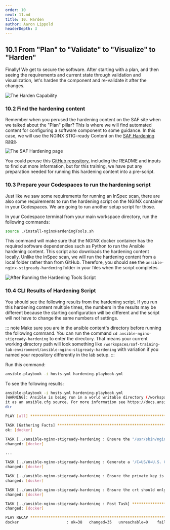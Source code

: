 ```yaml
---
order: 10
next: 11.md
title: 10. Harden
author: Aaron Lippold
headerDepth: 3
---
```


## 10.1 From "Plan" to "Validate" to "Visualize" to "Harden"

Finally! We get to secure the software. After starting with a plan, and then seeing the requirements and current state through validation and visualization, let's harden the component and re-validate it after the changes.

![The Harden Capability](../../assets/img/SAF_Capabilities_Harden.png)

### 10.2 Find the hardening content

Remember when you perused the hardening content on the SAF site when we talked about the "Plan" pillar? This is where we will find automated content for configuring a software component to some guidance. In this case, we will use the NGINX STIG-ready Content on the [SAF Hardening page](https://saf.mitre.org/#/harden).

![The SAF Hardening page](../../assets/img/SAF_Site_Harden.png)

You could peruse this [GitHub repository](https://github.com/mitre/ansible-nginx-stigready-hardening), including the README and inputs to find out more information, but for this training, we have put any preparation needed for running this hardening content into a pre-script.

### 10.3 Prepare your Codespaces to run the hardening script

Just like we saw some requirements for running an InSpec scan, there are also some requirements to run the hardening script on the NGINX container in your Codespaces. We are going to run another setup script for those.

In your Codespace terminal from your main workspace directory, run the following commands:

```sh
source ./install-nginxHardeningTools.sh
```

This command will make sure that the NGINX docker container has the required software dependencies such as Python to run the Ansible hardening content. This script also downloads the hardening content locally. Unlike the InSpec scan, we will run the hardening content from a local folder rather than from GitHub. Therefore, you should see the `ansible-nginx-stigready-hardening` folder in your files when the script completes.

![After Running the Hardening Tools Script](../../assets/img/Codespaces_Hardening_Files.png)

### 10.4 CLI Results of Hardening Script

You should see the following results from the hardening script. If you run this hardening content multiple times, the numbers in the results may be different because the starting configuration will be different and the script will not have to change the same numbers of settings.

::: note
Make sure you are in the ansible content's directory before running the following command. You can run the command
 `cd ansible-nginx-stigready-hardening`
 to enter the directory. That means your current working directory path will look something like `/workspaces/saf-training-lab-environment/ansible-nginx-stigready-hardening` with variation if you named your repository differently in the lab setup.
 :::

Run this command:

```sh
ansible-playbook -i hosts.yml hardening-playbook.yml
```

To see the following results:

```sh
ansible-playbook -i hosts.yml hardening-playbook.yml 
[WARNING]: Ansible is being run in a world writable directory (/workspaces/saf-training-lab-environment/ansible-nginx-stigready-hardening), ignoring
it as an ansible.cfg source. For more information see https://docs.ansible.com/ansible/devel/reference_appendices/config.html#cfg-in-world-writable-
dir

PLAY [all] ******************************************************************************************************************************************

TASK [Gathering Facts] ******************************************************************************************************************************
ok: [docker]

TASK [../ansible-nginx-stigready-hardening : Ensure the "/usr/sbin/nginx" binary is not worldwide read- or writeable] *******************************
changed: [docker]

...

TASK [../ansible-nginx-stigready-hardening : Generate a '/C=US/O=U.S. Government/OU=DoD/CN=DoD' self-signed ssl certificate and key] ****************
changed: [docker]

TASK [../ansible-nginx-stigready-hardening : Ensure the private key is only readable by 'root'] *****************************************************
changed: [docker]

TASK [../ansible-nginx-stigready-hardening : Ensure the crt should only be readable by 'root'] ******************************************************
changed: [docker]

TASK [../ansible-nginx-stigready-hardening : Post Task] *********************************************************************************************
changed: [docker]

PLAY RECAP ******************************************************************************************************************************************
docker                     : ok=38   changed=35   unreachable=0    failed=0    skipped=0    rescued=0    ignored=0  
```
